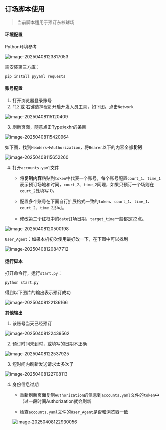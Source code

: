## 订场脚本使用

> 当前脚本适用于预订东校球场

#### 环境配置

Python环境参考

![image-20250408123817053](README.assets/image-20250408123817053.png)

需安装第三方库：

```cmd
pip install pyyaml requests
```

#### 账号配置

1. 打开浏览器登录账号
2. `F12` 或 右键选择`检查` 开启开发人员工具，如下图。点击`Network`

<img src="README.assets/image-20250408115120409.png" alt="image-20250408115120409"  />

3. 刷新页面，随意点击Type为xhr的条目

![image-20250408115420964](README.assets/image-20250408115420964.png)

如下图，找到`Headers`→`Authorization`，将`Bearer`以下的内容全部**复制**

![image-20250408115652260](README.assets/image-20250408115652260.png)

4. 打开`accounts.yaml`文件

   - 将**复制内容**粘贴到`token`中代表一个账号，每个账号配置`court_1`、`time_1`表示预订场地和时间，`court_2`、`time_2`同理，如果只预订一个场则在`court_2`处填写 0。

   - 配置多个账号在下面自行扩展格式一致的`token`、`court_1`、`time_1`、`court_2`、`time_2`即可。
   - 修改第二个红框中的`date`订场日期，`target_time`一般都是22点。

![image-20250408120500198](README.assets/image-20250408120500198.png)

​	`User_Agent`：如果本机初次使用最好改一下，在下图中可以找到

![image-20250408120847712](README.assets/image-20250408120847712.png)

#### 运行脚本

打开命令行，运行`start.py`：

```
python start.py
```

得到以下图片的输出表示预订成功

![image-20250408122136166](README.assets/image-20250408122136166.png)



**其他输出**

1. 该账号当天已经预订

![image-20250408122439562](README.assets/image-20250408122439562.png)

2. 预订时间未到时，或填写的日期不正确

![image-20250408122537925](README.assets/image-20250408122537925.png)

3. 短时间内刷新发送请求太多次了

![image-20250408122708113](README.assets/image-20250408122708113.png)

4. 身份信息过期

   - 重新刷新页面复制`Authorization`的信息到`accounts.yaml`文件的`token`中（过一段时间Authorization就会刷新

   - 检查`accounts.yaml`文件的`User_Agent`是否和浏览器一致

   ![image-20250408122930056](README.assets/image-20250408122930056.png)